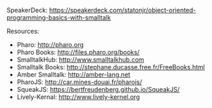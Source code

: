 SpeakerDeck: https://speakerdeck.com/statonjr/object-oriented-programming-basics-with-smalltalk

Resources:

- Pharo: http://pharo.org
- Pharo Books: http://files.pharo.org/books/
- SmalltalkHub: http://www.smalltalkhub.com
- Smalltalk Books: http://stephane.ducasse.free.fr/FreeBooks.html
- Amber Smalltalk: http://amber-lang.net
- PharoJS: http://car.mines-douai.fr/pharojs/
- SqueakJS: https://bertfreudenberg.github.io/SqueakJS/
- Lively-Kernal: http://www.lively-kernel.org
